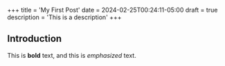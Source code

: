 +++
title = 'My First Post'
date = 2024-02-25T00:24:11-05:00
draft = true
description = 'This is a description'
+++

## Introduction

This is **bold** text, and this is *emphasized* text.
